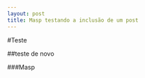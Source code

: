 ```yaml
---
layout: post
title: Masp testando a inclusão de um post
---
```


#Teste

##teste de novo

###Masp
